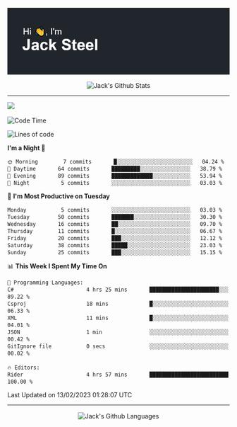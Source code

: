 <p align="center">
  <img align="center" src="https://github.com/JackSteel97/JackSteel97/blob/main/header.png?raw=true" alt="Hi, I'm Jack Steel" /> 
 </p>
<p align="center">
 <img align="center" src="https://github-readme-stats.vercel.app/api?username=jacksteel97&show_icons=true&count_private=true&theme=dracula" alt="Jack's Github Stats" /> 
</p>

<hr/>

![](https://komarev.com/ghpvc/?username=jacksteel97&color=blue)
<!--START_SECTION:waka-->
![Code Time](http://img.shields.io/badge/Code%20Time-520%20hrs%2042%20mins-blue)

![Lines of code](https://img.shields.io/badge/From%20Hello%20World%20I%27ve%20Written-862%20Thousand%20lines%20of%20code-blue)

**I'm a Night 🦉** 

```text
🌞 Morning        7 commits       █░░░░░░░░░░░░░░░░░░░░░░░░   04.24 % 
🌆 Daytime       64 commits       █████████░░░░░░░░░░░░░░░░   38.79 % 
🌃 Evening       89 commits       █████████████░░░░░░░░░░░░   53.94 % 
🌙 Night          5 commits       ░░░░░░░░░░░░░░░░░░░░░░░░░   03.03 % 

```
📅 **I'm Most Productive on Tuesday** 

```text
Monday           5 commits       ░░░░░░░░░░░░░░░░░░░░░░░░░   03.03 % 
Tuesday         50 commits       ███████░░░░░░░░░░░░░░░░░░   30.30 % 
Wednesday       16 commits       ██░░░░░░░░░░░░░░░░░░░░░░░   09.70 % 
Thursday        11 commits       █░░░░░░░░░░░░░░░░░░░░░░░░   06.67 % 
Friday          20 commits       ███░░░░░░░░░░░░░░░░░░░░░░   12.12 % 
Saturday        38 commits       █████░░░░░░░░░░░░░░░░░░░░   23.03 % 
Sunday          25 commits       ███░░░░░░░░░░░░░░░░░░░░░░   15.15 % 

```


📊 **This Week I Spent My Time On** 

```text
💬 Programming Languages: 
C#                       4 hrs 25 mins       ██████████████████████░░░   89.22 % 
Csproj                   18 mins             █░░░░░░░░░░░░░░░░░░░░░░░░   06.33 % 
XML                      11 mins             █░░░░░░░░░░░░░░░░░░░░░░░░   04.01 % 
JSON                     1 min               ░░░░░░░░░░░░░░░░░░░░░░░░░   00.42 % 
GitIgnore file           0 secs              ░░░░░░░░░░░░░░░░░░░░░░░░░   00.02 % 

🔥 Editors: 
Rider                    4 hrs 57 mins       █████████████████████████   100.00 % 

```


 Last Updated on 13/02/2023 01:28:07 UTC
<!--END_SECTION:waka-->

<hr/>

<p align="center">
    <img align="center" src="http://github-profile-summary-cards.vercel.app/api/cards/repos-per-language?username=jacksteel97&theme=2077" alt="Jack's Github Languages" /> 
</p>
